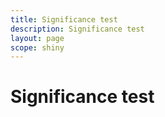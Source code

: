 ```yaml
---
title: Significance test
description: Significance test
layout: page
scope: shiny
---
```

# Significance test

<!-- Todo & add to sidebar.md & add to setting.md -->
